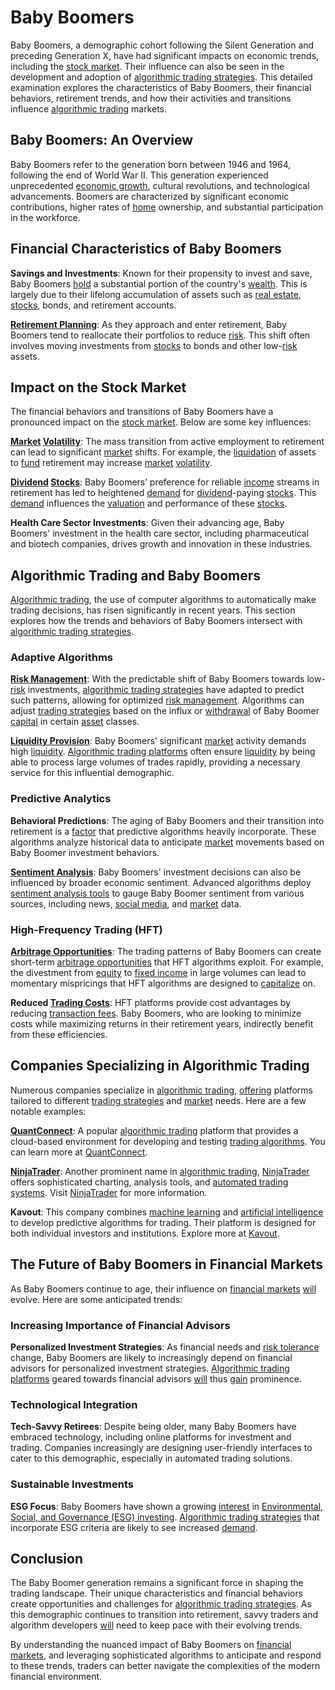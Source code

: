 # Baby Boomers

Baby Boomers, a demographic cohort following the Silent Generation and preceding Generation X, have had significant impacts on economic trends, including the [stock market](../s/stock_market.md). Their influence can also be seen in the development and adoption of [algorithmic trading strategies](../a/algorithmic_trading_strategies.md). This detailed examination explores the characteristics of Baby Boomers, their financial behaviors, retirement trends, and how their activities and transitions influence [algorithmic trading](../a/accountability.md) markets.

## Baby Boomers: An Overview

Baby Boomers refer to the generation born between 1946 and 1964, following the end of World War II. This generation experienced unprecedented [economic growth](../e/economic_growth.md), cultural revolutions, and technological advancements. Boomers are characterized by significant economic contributions, higher rates of [home](../h/home.md) ownership, and substantial participation in the workforce.

## Financial Characteristics of Baby Boomers

**Savings and Investments**: Known for their propensity to invest and save, Baby Boomers [hold](../h/hold.md) a substantial portion of the country's [wealth](../w/wealth.md). This is largely due to their lifelong accumulation of assets such as [real estate](../r/real_estate.md), [stocks](../s/stock.md), bonds, and retirement accounts.

**[Retirement Planning](../r/retirement_planning.md)**: As they approach and enter retirement, Baby Boomers tend to reallocate their portfolios to reduce [risk](../r/risk.md). This shift often involves moving investments from [stocks](../s/stock.md) to bonds and other low-[risk](../r/risk.md) assets.

## Impact on the Stock Market

The financial behaviors and transitions of Baby Boomers have a pronounced impact on the [stock market](../s/stock_market.md). Below are some key influences:

**[Market](../m/market.md) [Volatility](../v/volatility.md)**: The mass transition from active employment to retirement can lead to significant [market](../m/market.md) shifts. For example, the [liquidation](../l/liquidation.md) of assets to [fund](../f/fund.md) retirement may increase [market](../m/market.md) [volatility](../v/volatility.md).

**[Dividend](../d/dividend.md) [Stocks](../s/stock.md)**: Baby Boomers’ preference for reliable [income](../i/income.md) streams in retirement has led to heightened [demand](../d/demand.md) for [dividend](../d/dividend.md)-paying [stocks](../s/stock.md). This [demand](../d/demand.md) influences the [valuation](../v/valuation.md) and performance of these [stocks](../s/stock.md).

**Health Care Sector Investments**: Given their advancing age, Baby Boomers' investment in the health care sector, including pharmaceutical and biotech companies, drives growth and innovation in these industries.

## Algorithmic Trading and Baby Boomers

[Algorithmic trading](../a/accountability.md), the use of computer algorithms to automatically make trading decisions, has risen significantly in recent years. This section explores how the trends and behaviors of Baby Boomers intersect with [algorithmic trading strategies](../a/algorithmic_trading_strategies.md).

### Adaptive Algorithms

**[Risk Management](../r/risk_management.md)**: With the predictable shift of Baby Boomers towards low-[risk](../r/risk.md) investments, [algorithmic trading strategies](../a/algorithmic_trading_strategies.md) have adapted to predict such patterns, allowing for optimized [risk management](../r/risk_management.md). Algorithms can adjust [trading strategies](../t/trading_strategies.md) based on the influx or [withdrawal](../w/withdrawal.md) of Baby Boomer [capital](../c/capital.md) in certain [asset](../a/asset.md) classes.

**[Liquidity Provision](../l/liquidity_provision.md)**: Baby Boomers’ significant [market](../m/market.md) activity demands high [liquidity](../l/liquidity.md). [Algorithmic trading platforms](../a/algorithmic_trading_platforms.md) often ensure [liquidity](../l/liquidity.md) by being able to process large volumes of trades rapidly, providing a necessary service for this influential demographic.

### Predictive Analytics

**Behavioral Predictions**: The aging of Baby Boomers and their transition into retirement is a [factor](../f/factor.md) that predictive algorithms heavily incorporate. These algorithms analyze historical data to anticipate [market](../m/market.md) movements based on Baby Boomer investment behaviors.

**[Sentiment Analysis](../s/sentiment_analysis.md)**: Baby Boomers' investment decisions can also be influenced by broader economic sentiment. Advanced algorithms deploy [sentiment analysis tools](../s/sentiment_analysis_tools.md) to gauge Baby Boomer sentiment from various sources, including news, [social media](../s/social_media.md), and [market](../m/market.md) data.

### High-Frequency Trading (HFT)

**[Arbitrage Opportunities](../a/arbitrage_opportunities.md)**: The trading patterns of Baby Boomers can create short-term [arbitrage opportunities](../a/arbitrage_opportunities.md) that HFT algorithms exploit. For example, the divestment from [equity](../e/equity.md) to [fixed income](../f/fixed_income.md) in large volumes can lead to momentary mispricings that HFT algorithms are designed to [capitalize](../c/capitalize.md) on.

**Reduced [Trading Costs](../t/trading_costs.md)**: HFT platforms provide cost advantages by reducing [transaction fees](../t/transaction_fees.md). Baby Boomers, who are looking to minimize costs while maximizing returns in their retirement years, indirectly benefit from these efficiencies.

## Companies Specializing in Algorithmic Trading

Numerous companies specialize in [algorithmic trading](../a/accountability.md), [offering](../o/offering.md) platforms tailored to different [trading strategies](../t/trading_strategies.md) and [market](../m/market.md) needs. Here are a few notable examples:

**[QuantConnect](../q/quantconnect.md)**: A popular [algorithmic trading](../a/accountability.md) platform that provides a cloud-based environment for developing and testing [trading algorithms](../t/trading_algorithms.md). You can learn more at [QuantConnect](https://www.quantconnect.com).

**[NinjaTrader](../n/ninjatrader.md)**: Another prominent name in [algorithmic trading](../a/accountability.md), [NinjaTrader](../n/ninjatrader.md) offers sophisticated charting, analysis tools, and [automated trading systems](../a/automated_trading_systems.md). Visit [NinjaTrader](https://ninjatrader.com) for more information.

**Kavout**: This company combines [machine learning](../m/machine_learning.md) and [artificial intelligence](../a/artificial_intelligence_in_trading.md) to develop predictive algorithms for trading. Their platform is designed for both individual investors and institutions. Explore more at [Kavout](https://kavout.com).

## The Future of Baby Boomers in Financial Markets

As Baby Boomers continue to age, their influence on [financial markets](../f/financial_market.md) [will](../w/will.md) evolve. Here are some anticipated trends:

### Increasing Importance of Financial Advisors

**Personalized Investment Strategies**: As financial needs and [risk tolerance](../r/risk_tolerance.md) change, Baby Boomers are likely to increasingly depend on financial advisors for personalized investment strategies. [Algorithmic trading platforms](../a/algorithmic_trading_platforms.md) geared towards financial advisors [will](../w/will.md) thus [gain](../g/gain.md) prominence.

### Technological Integration

**Tech-Savvy Retirees**: Despite being older, many Baby Boomers have embraced technology, including online platforms for investment and trading. Companies increasingly are designing user-friendly interfaces to cater to this demographic, especially in automated trading solutions.

### Sustainable Investments

**ESG Focus**: Baby Boomers have shown a growing [interest](../i/interest.md) in [Environmental, Social, and Governance (ESG) investing](../e/environmental_social_and_governance_(esg)_investing.md). [Algorithmic trading strategies](../a/algorithmic_trading_strategies.md) that incorporate ESG criteria are likely to see increased [demand](../d/demand.md).

## Conclusion

The Baby Boomer generation remains a significant force in shaping the trading landscape. Their unique characteristics and financial behaviors create opportunities and challenges for [algorithmic trading strategies](../a/algorithmic_trading_strategies.md). As this demographic continues to transition into retirement, savvy traders and algorithm developers [will](../w/will.md) need to keep pace with their evolving trends.

By understanding the nuanced impact of Baby Boomers on [financial markets](../f/financial_market.md), and leveraging sophisticated algorithms to anticipate and respond to these trends, traders can better navigate the complexities of the modern financial environment.